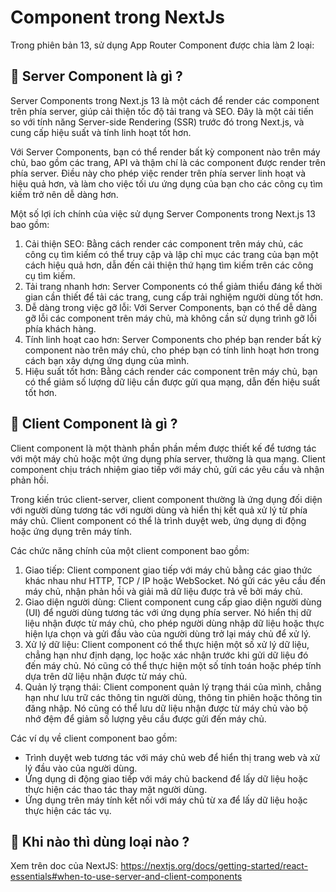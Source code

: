 # Component trong NextJs

Trong phiên bản 13, sử dụng App Router Component được chia làm 2 loại:

## 🎯 Server Component là gì ?

Server Components trong Next.js 13 là một cách để render các component trên phía server, giúp cải thiện tốc độ tải trang và SEO. Đây là một cải tiến so với tính năng Server-side Rendering (SSR) trước đó trong Next.js, và cung cấp hiệu suất và tính linh hoạt tốt hơn.

Với Server Components, bạn có thể render bất kỳ component nào trên máy chủ, bao gồm các trang, API và thậm chí là các component được render trên phía server. Điều này cho phép việc render trên phía server linh hoạt và hiệu quả hơn, và làm cho việc tối ưu ứng dụng của bạn cho các công cụ tìm kiếm trở nên dễ dàng hơn.

Một số lợi ích chính của việc sử dụng Server Components trong Next.js 13 bao gồm:

1. Cải thiện SEO: Bằng cách render các component trên máy chủ, các công cụ tìm kiếm có thể truy cập và lập chỉ mục các trang của bạn một cách hiệu quả hơn, dẫn đến cải thiện thứ hạng tìm kiếm trên các công cụ tìm kiếm.
2. Tải trang nhanh hơn: Server Components có thể giảm thiểu đáng kể thời gian cần thiết để tải các trang, cung cấp trải nghiệm người dùng tốt hơn.
3. Dễ dàng trong việc gỡ lỗi: Với Server Components, bạn có thể dễ dàng gỡ lỗi các component trên máy chủ, mà không cần sử dụng trình gỡ lỗi phía khách hàng.
4. Tính linh hoạt cao hơn: Server Components cho phép bạn render bất kỳ component nào trên máy chủ, cho phép bạn có tính linh hoạt hơn trong cách bạn xây dựng ứng dụng của mình.
5. Hiệu suất tốt hơn: Bằng cách render các component trên máy chủ, bạn có thể giảm số lượng dữ liệu cần được gửi qua mạng, dẫn đến hiệu suất tốt hơn.


## 🎯 Client Component là gì ?

Client component là một thành phần phần mềm được thiết kế để tương tác với một máy chủ hoặc một ứng dụng phía server, thường là qua mạng. Client component chịu trách nhiệm giao tiếp với máy chủ, gửi các yêu cầu và nhận phản hồi.

Trong kiến trúc client-server, client component thường là ứng dụng đối diện với người dùng tương tác với người dùng và hiển thị kết quả xử lý từ phía máy chủ. Client component có thể là trình duyệt web, ứng dụng di động hoặc ứng dụng trên máy tính.

Các chức năng chính của một client component bao gồm:

1. Giao tiếp: Client component giao tiếp với máy chủ bằng các giao thức khác nhau như HTTP, TCP / IP hoặc WebSocket. Nó gửi các yêu cầu đến máy chủ, nhận phản hồi và giải mã dữ liệu được trả về bởi máy chủ.
2. Giao diện người dùng: Client component cung cấp giao diện người dùng (UI) để người dùng tương tác với ứng dụng phía server. Nó hiển thị dữ liệu nhận được từ máy chủ, cho phép người dùng nhập dữ liệu hoặc thực hiện lựa chọn và gửi đầu vào của người dùng trở lại máy chủ để xử lý.
3. Xử lý dữ liệu: Client component có thể thực hiện một số xử lý dữ liệu, chẳng hạn như định dạng, lọc hoặc xác nhận trước khi gửi dữ liệu đó đến máy chủ. Nó cũng có thể thực hiện một số tính toán hoặc phép tính dựa trên dữ liệu nhận được từ máy chủ.
4. Quản lý trạng thái: Client component quản lý trạng thái của mình, chẳng hạn như lưu trữ các thông tin người dùng, thông tin phiên hoặc thông tin đăng nhập. Nó cũng có thể lưu dữ liệu nhận được từ máy chủ vào bộ nhớ đệm để giảm số lượng yêu cầu được gửi đến máy chủ.

Các ví dụ về client component bao gồm:

* Trình duyệt web tương tác với máy chủ web để hiển thị trang web và xử lý đầu vào của người dùng.
* Ứng dụng di động giao tiếp với máy chủ backend để lấy dữ liệu hoặc thực hiện các thao tác thay mặt người dùng.
* Ứng dụng trên máy tính kết nối với máy chủ từ xa để lấy dữ liệu hoặc thực hiện các tác vụ.

## 🎯 Khi nào thì dùng loại nào ?

Xem trên doc của NextJS: <https://nextjs.org/docs/getting-started/react-essentials#when-to-use-server-and-client-components>